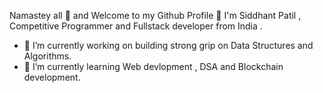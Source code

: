 Namastey all 🙏 and Welcome to my Github Profile 👋
I'm Siddhant Patil , Competitive Programmer and Fullstack developer from India .


- 🔭 I’m currently working on building strong grip on Data Structures and Algorithms.
- 🌱 I’m currently learning Web devlopment , DSA and Blockchain development.

